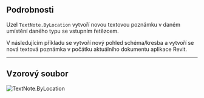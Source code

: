## Podrobnosti
Uzel `TextNote.ByLocation` vytvoří novou textovou poznámku v daném umístění daného typu se vstupním řetězcem.

V následujícím příkladu se vytvoří nový pohled schéma/kresba a vytvoří se nová textová poznámka v počátku aktuálního dokumentu aplikace Revit.

___
## Vzorový soubor

![TextNote.ByLocation](./Revit.Elements.TextNote.ByLocation_img.jpg)
